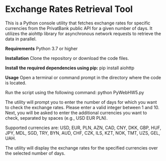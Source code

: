 # **Exchange Rates Retrieval Tool**

This is a Python console utility that fetches exchange rates for specific currencies from the PrivatBank public API for a given number of days. It utilizes the aiohttp library for asynchronous network requests to retrieve the data in parallel.

**Requirements**
Python 3.7 or higher

**Installation**
Clone the repository or download the code files.

**Install the required dependencies using pip:**
pip install aiohttp

**Usage**
Open a terminal or command prompt in the directory where the code is located.

Run the script using the following command:
python PyWebHW5.py

The utility will prompt you to enter the number of days for which you want to check the exchange rates. Please enter a valid integer between 1 and 10.
Next, you will be asked to enter the additional currencies you want to check, separated by spaces (e.g., USD EUR PLN).

Supported currencies are: USD, EUR, PLN, AZN, CAD, CNY, DKK, GBP, HUF, JPY, MDL, SGD, TRY, BYN, AUD, CHF, CZK, ILS, KZT, NOK, TMT, UZS, GEL, UAH.

The utility will display the exchange rates for the specified currencies over the selected number of days.
